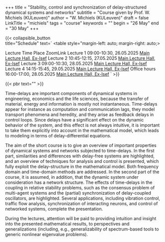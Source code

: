 +++
title = "Stability, control and synchronization of delay-structured dynamical systems and networks"
subtitle = "Course given by Prof. W. Michiels (KULeuven)"
author = "W. Michiels (KULeuven)"
draft = false
LinkTitle = "michiels"
tags = "course"
keywords = ""
begin = "26 May"
end = "30 May"
+++

{{< collapsible_button  
    title="Schedule" 
    text=`
    <table style="margin-left: auto; margin-right: auto;>
  <thead>
    <tr style="text-align: right;">
      <th>Lecture</th>
      <th>Time</th>
      <th>Place</th>
      <th>ZoomLink</th>
    </tr>
  </thead>
  <tbody>
    <tr>
      <td>Lecture 1</td>
      <td>09:00-10:30, 26.05.2025</td>
      <td><a href='https://www.google.com/maps/dir//Gran+Sasso+Science+Institute,+Viale+Francesco+Crispi,+7+Rectorate,+Via+Michele+Iacobucci,+2,+67100+L'Aquila+AQ,+Italy/@42.3445687,13.31408'>Main Lecture Hall, Ex-Isef</a></td>
      <td></td>
    </tr>
    <tr>
      <td>Lecture 2</td>
      <td>10:45-12:15, 27.05.2025</td>
      <td><a href='https://www.google.com/maps/dir//Gran+Sasso+Science+Institute,+Viale+Francesco+Crispi,+7+Rectorate,+Via+Michele+Iacobucci,+2,+67100+L'Aquila+AQ,+Italy/@42.3445687,13.31408'>Main Lecture Hall, Ex-Isef</a></td>
      <td></td>
    </tr>
    <tr>
      <td>Lecture 3</td>
      <td>09:00-10:30, 28.05.2025</td>
      <td><a href='https://www.google.com/maps/dir//Gran+Sasso+Science+Institute,+Viale+Francesco+Crispi,+7+Rectorate,+Via+Michele+Iacobucci,+2,+67100+L'Aquila+AQ,+Italy/@42.3445687,13.31408'>Main Lecture Hall, Ex-Isef</a></td>
      <td></td>
    </tr>
    <tr>
      <td>Lecture 4</td>
      <td>14:15-15:45, 29.05.2025</td>
      <td><a href='https://www.google.com/maps/dir//Gran+Sasso+Science+Institute,+Viale+Francesco+Crispi,+7+Rectorate,+Via+Michele+Iacobucci,+2,+67100+L'Aquila+AQ,+Italy/@42.3445687,13.31408'>Main Lecture Hall, Ex-Isef</a></td>
      <td></td>
    </tr>
    <tr>
      <td>Office hours</td>
      <td>16:00-17:00, 28.05.2025</td>
      <td><a href='https://www.google.com/maps/dir//Gran+Sasso+Science+Institute,+Viale+Francesco+Crispi,+7+Rectorate,+Via+Michele+Iacobucci,+2,+67100+L'Aquila+AQ,+Italy/@42.3445687,13.31408'>Main Lecture Hall, Ex-Isef</a></td>
      <td></td>
    </tr>
  </tbody>
</table>`
>}}

{{< pbr text="" >}}


Time-delays are important components of dynamical systems in engineering, economics and the life sciences, because the transfer of material, energy and information is mostly not instantaneous. Time-delays appear for instance as computation and communication lags, they model transport phenomena and heredity, and they arise as feedback delays in control loops. Since delays have a significant effect on the dynamic behavior of the system, and this effect is not always intuitive, it is important to take them explicitly into account in the mathematical model, which leads to modeling in terms of delay-differential equations. 

The aim of the short course is to give an overview of important properties of dynamical systems and networks subjected to time-delays. In the first part, similarities and differences with delay-free systems are highlighted, and an overview of techniques for analysis and control is presented, which fully exploit the delay-structure in the mathematical model. Both frequency domain and time-domain methods are addressed. In the second part of the course, it is assumed, in addition, that the dynamic system under consideration has a network structure. The effects of time-delays in the coupling in relative stability problems, such as the consensus problem of multi-agent systems and the (partial) synchronization of delay-coupled oscillators, are highlighted.  Several applications, including vibration control, traffic flow analysis, synchronization of interacting neurons, and control of networked systems, complete the presentation.

During the lectures, attention will be paid to providing intuition and insight into the presented mathematical results, to perspectives and generalizations (including, e.g., generalizability of spectrum-based tools to generic nonlinear eigenvalue problems).
